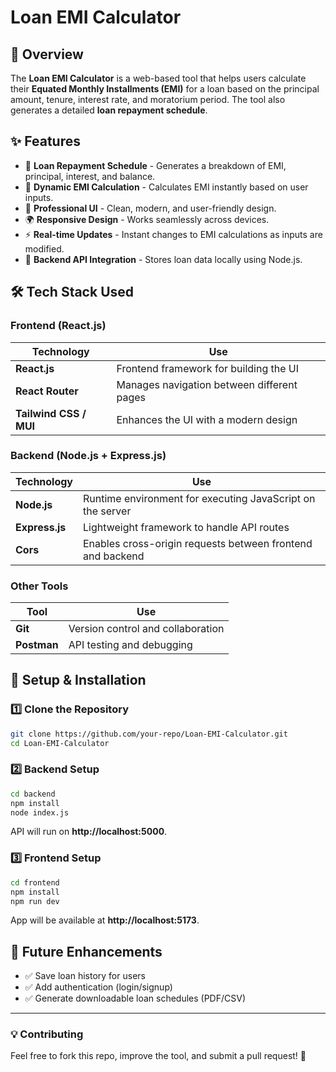 # Loan EMI Calculator

## 🚀 Overview
The **Loan EMI Calculator** is a web-based tool that helps users calculate their **Equated Monthly Installments (EMI)** for a loan based on the principal amount, tenure, interest rate, and moratorium period. The tool also generates a detailed **loan repayment schedule**.

## ✨ Features
- 📅 **Loan Repayment Schedule** - Generates a breakdown of EMI, principal, interest, and balance.
- 🔢 **Dynamic EMI Calculation** - Calculates EMI instantly based on user inputs.
- 🎨 **Professional UI** - Clean, modern, and user-friendly design.
- 🌍 **Responsive Design** - Works seamlessly across devices.
- ⚡ **Real-time Updates** - Instant changes to EMI calculations as inputs are modified.
- 🔄 **Backend API Integration** - Stores loan data locally using Node.js.

## 🛠️ Tech Stack Used

### **Frontend (React.js)**
| Technology | Use |
|------------|-----|
| **React.js** | Frontend framework for building the UI |
| **React Router** | Manages navigation between different pages |
| **Tailwind CSS / MUI** | Enhances the UI with a modern design |

### **Backend (Node.js + Express.js)**
| Technology | Use |
|------------|-----|
| **Node.js** | Runtime environment for executing JavaScript on the server |
| **Express.js** | Lightweight framework to handle API routes |
| **Cors** | Enables cross-origin requests between frontend and backend |

### **Other Tools**
| Tool | Use |
|------|-----|
| **Git** | Version control and collaboration |
| **Postman** | API testing and debugging |



## 🔧 Setup & Installation
### 1️⃣ **Clone the Repository**
```sh
git clone https://github.com/your-repo/Loan-EMI-Calculator.git
cd Loan-EMI-Calculator
```
### 2️⃣ **Backend Setup**
```sh
cd backend
npm install
node index.js
```
API will run on **http://localhost:5000**.

### 3️⃣ **Frontend Setup**
```sh
cd frontend
npm install
npm run dev
```
App will be available at **http://localhost:5173**.


## 📌 Future Enhancements
- ✅ Save loan history for users
- ✅ Add authentication (login/signup)
- ✅ Generate downloadable loan schedules (PDF/CSV)


---
### 💡 Contributing
Feel free to fork this repo, improve the tool, and submit a pull request! 🚀


